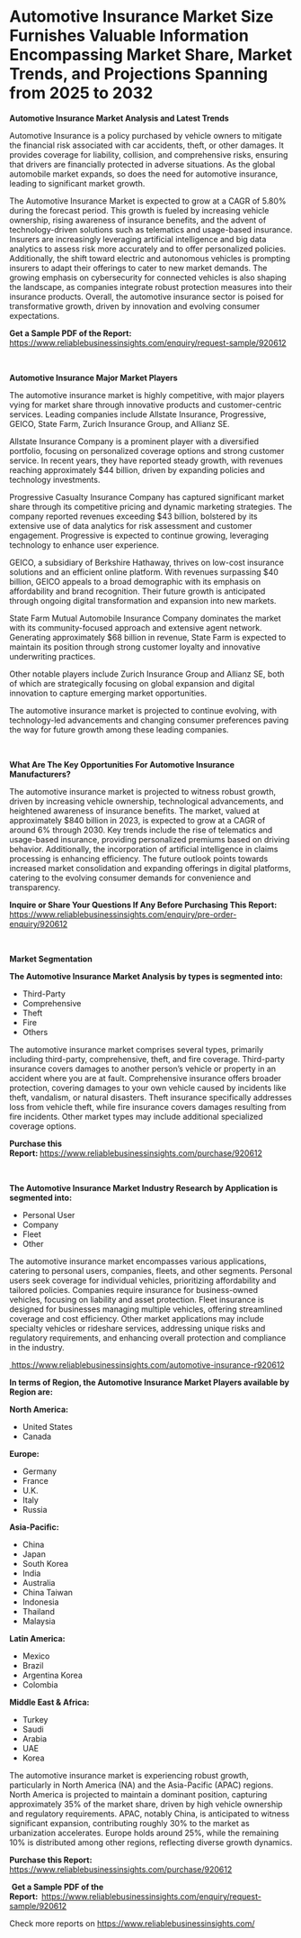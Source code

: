 <p><h1>Automotive Insurance Market Size Furnishes Valuable Information Encompassing Market Share, Market Trends, and Projections Spanning from 2025 to 2032</h1></p><p><strong>Automotive Insurance Market Analysis and Latest Trends</strong></p>
<p><p>Automotive Insurance is a policy purchased by vehicle owners to mitigate the financial risk associated with car accidents, theft, or other damages. It provides coverage for liability, collision, and comprehensive risks, ensuring that drivers are financially protected in adverse situations. As the global automobile market expands, so does the need for automotive insurance, leading to significant market growth. </p><p>The Automotive Insurance Market is expected to grow at a CAGR of 5.80% during the forecast period. This growth is fueled by increasing vehicle ownership, rising awareness of insurance benefits, and the advent of technology-driven solutions such as telematics and usage-based insurance. Insurers are increasingly leveraging artificial intelligence and big data analytics to assess risk more accurately and to offer personalized policies. Additionally, the shift toward electric and autonomous vehicles is prompting insurers to adapt their offerings to cater to new market demands. The growing emphasis on cybersecurity for connected vehicles is also shaping the landscape, as companies integrate robust protection measures into their insurance products. Overall, the automotive insurance sector is poised for transformative growth, driven by innovation and evolving consumer expectations.</p></p>
<p><strong>Get a Sample PDF of the Report:&nbsp;</strong> <a href="https://www.reliablebusinessinsights.com/enquiry/request-sample/920612?utm_campaign=3007&utm_medium=2&utm_source=Github&utm_content=ia&utm_term=05032025&utm_id=automotive-insurance">https://www.reliablebusinessinsights.com/enquiry/request-sample/920612</a></p>
<p>&nbsp;</p>
<p><strong>Automotive Insurance Major Market Players</strong></p>
<p><p>The automotive insurance market is highly competitive, with major players vying for market share through innovative products and customer-centric services. Leading companies include Allstate Insurance, Progressive, GEICO, State Farm, Zurich Insurance Group, and Allianz SE.</p><p>Allstate Insurance Company is a prominent player with a diversified portfolio, focusing on personalized coverage options and strong customer service. In recent years, they have reported steady growth, with revenues reaching approximately $44 billion, driven by expanding policies and technology investments.</p><p>Progressive Casualty Insurance Company has captured significant market share through its competitive pricing and dynamic marketing strategies. The company reported revenues exceeding $43 billion, bolstered by its extensive use of data analytics for risk assessment and customer engagement. Progressive is expected to continue growing, leveraging technology to enhance user experience.</p><p>GEICO, a subsidiary of Berkshire Hathaway, thrives on low-cost insurance solutions and an efficient online platform. With revenues surpassing $40 billion, GEICO appeals to a broad demographic with its emphasis on affordability and brand recognition. Their future growth is anticipated through ongoing digital transformation and expansion into new markets.</p><p>State Farm Mutual Automobile Insurance Company dominates the market with its community-focused approach and extensive agent network. Generating approximately $68 billion in revenue, State Farm is expected to maintain its position through strong customer loyalty and innovative underwriting practices.</p><p>Other notable players include Zurich Insurance Group and Allianz SE, both of which are strategically focusing on global expansion and digital innovation to capture emerging market opportunities.</p><p>The automotive insurance market is projected to continue evolving, with technology-led advancements and changing consumer preferences paving the way for future growth among these leading companies.</p></p>
<p>&nbsp;</p>
<p><strong>What Are The Key Opportunities For Automotive Insurance Manufacturers?</strong></p>
<p><p>The automotive insurance market is projected to witness robust growth, driven by increasing vehicle ownership, technological advancements, and heightened awareness of insurance benefits. The market, valued at approximately $840 billion in 2023, is expected to grow at a CAGR of around 6% through 2030. Key trends include the rise of telematics and usage-based insurance, providing personalized premiums based on driving behavior. Additionally, the incorporation of artificial intelligence in claims processing is enhancing efficiency. The future outlook points towards increased market consolidation and expanding offerings in digital platforms, catering to the evolving consumer demands for convenience and transparency.</p></p>
<p><strong>Inquire or Share Your Questions If Any Before Purchasing This Report:</strong> <a href="https://www.reliablebusinessinsights.com/enquiry/pre-order-enquiry/920612?utm_campaign=3007&utm_medium=2&utm_source=Github&utm_content=ia&utm_term=05032025&utm_id=automotive-insurance">https://www.reliablebusinessinsights.com/enquiry/pre-order-enquiry/920612</a></p>
<p>&nbsp;</p>
<p><strong>Market Segmentation</strong></p>
<p><strong>The Automotive Insurance Market Analysis by types is segmented into:</strong></p>
<p><ul><li>Third-Party</li><li>Comprehensive</li><li>Theft</li><li>Fire</li><li>Others</li></ul></p>
<p><p>The automotive insurance market comprises several types, primarily including third-party, comprehensive, theft, and fire coverage. Third-party insurance covers damages to another person’s vehicle or property in an accident where you are at fault. Comprehensive insurance offers broader protection, covering damages to your own vehicle caused by incidents like theft, vandalism, or natural disasters. Theft insurance specifically addresses loss from vehicle theft, while fire insurance covers damages resulting from fire incidents. Other market types may include additional specialized coverage options.</p></p>
<p><strong>Purchase this Report:&nbsp;</strong><a href="https://www.reliablebusinessinsights.com/purchase/920612?utm_campaign=3007&utm_medium=2&utm_source=Github&utm_content=ia&utm_term=05032025&utm_id=automotive-insurance">https://www.reliablebusinessinsights.com/purchase/920612</a></p>
<p>&nbsp;</p>
<p><strong>The Automotive Insurance Market Industry Research by Application is segmented into:</strong></p>
<p><ul><li>Personal User</li><li>Company</li><li>Fleet</li><li>Other</li></ul></p>
<p><p>The automotive insurance market encompasses various applications, catering to personal users, companies, fleets, and other segments. Personal users seek coverage for individual vehicles, prioritizing affordability and tailored policies. Companies require insurance for business-owned vehicles, focusing on liability and asset protection. Fleet insurance is designed for businesses managing multiple vehicles, offering streamlined coverage and cost efficiency. Other market applications may include specialty vehicles or rideshare services, addressing unique risks and regulatory requirements, and enhancing overall protection and compliance in the industry.</p></p>
<p><a href="https://www.reliablebusinessinsights.com/automotive-insurance-r920612?utm_campaign=3007&utm_medium=2&utm_source=Github&utm_content=ia&utm_term=05032025&utm_id=automotive-insurance">&nbsp;https://www.reliablebusinessinsights.com/automotive-insurance-r920612</a></p>
<p><strong>In terms of Region, the Automotive Insurance Market Players available by Region are:</strong></p>
<p>
    <p> <strong> North America: </strong>
        <ul>
            <li>United States</li>
            <li>Canada</li>
        </ul>
        </p> 
    <p> <strong> Europe: </strong>
        <ul>
            <li>Germany</li>
            <li>France</li>
            <li>U.K.</li>
            <li>Italy</li>
            <li>Russia</li>
        </ul>
        </p> 
    <p> <strong> Asia-Pacific: </strong>
        <ul>
            <li>China</li>
            <li>Japan</li>
            <li>South Korea</li>
            <li>India</li>
            <li>Australia</li>
            <li>China Taiwan</li>
            <li>Indonesia</li>
            <li>Thailand</li>
            <li>Malaysia</li>
        </ul>
        </p> 
    <p> <strong> Latin America: </strong>
        <ul>
            <li>Mexico</li>
            <li>Brazil</li>
            <li>Argentina Korea</li>
            <li>Colombia</li>
        </ul>
        </p> 
    <p> <strong> Middle East & Africa: </strong>
        <ul>
            <li>Turkey</li>
            <li>Saudi</li>
            <li>Arabia</li>
            <li>UAE</li>
            <li>Korea</li>
        </ul>
    </p>
    </p>
<p><p>The automotive insurance market is experiencing robust growth, particularly in North America (NA) and the Asia-Pacific (APAC) regions. North America is projected to maintain a dominant position, capturing approximately 35% of the market share, driven by high vehicle ownership and regulatory requirements. APAC, notably China, is anticipated to witness significant expansion, contributing roughly 30% to the market as urbanization accelerates. Europe holds around 25%, while the remaining 10% is distributed among other regions, reflecting diverse growth dynamics.</p></p>
<p><strong>Purchase this Report: </strong><a href="https://www.reliablebusinessinsights.com/purchase/920612?utm_campaign=3007&utm_medium=2&utm_source=Github&utm_content=ia&utm_term=05032025&utm_id=automotive-insurance">https://www.reliablebusinessinsights.com/purchase/920612</a></p>
<p>&nbsp;<strong>Get a Sample PDF of the Report:&nbsp;&nbsp;</strong><a href="https://www.reliablebusinessinsights.com/enquiry/request-sample/920612?utm_campaign=3007&utm_medium=2&utm_source=Github&utm_content=ia&utm_term=05032025&utm_id=automotive-insurance">https://www.reliablebusinessinsights.com/enquiry/request-sample/920612</a></p>
<p><strong></strong></p>
<p>Check more reports on <a href="https://www.reliablebusinessinsights.com/?utm_campaign=3007&utm_medium=2&utm_source=Github&utm_content=ia&utm_term=05032025&utm_id=automotive-insurance">https://www.reliablebusinessinsights.com/</a></p>